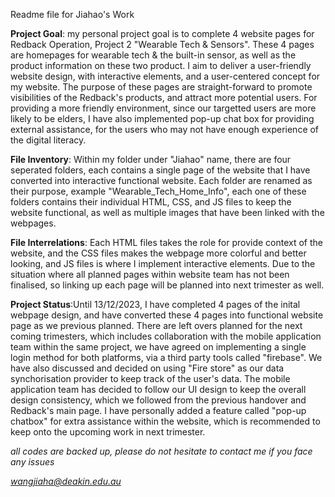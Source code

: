 <h>Readme file for Jiahao's Work</h>

<b>Project Goal</b>: my personal project goal is to complete 4 website pages for Redback Operation, Project 2 "Wearable Tech & Sensors".
These 4 pages are homepages for wearable tech & the built-in sensor, as well as the product information on these two product. 
I aim to deliver a user-friendly website design, with interactive elements, and a user-centered concept for my website. 
The purpose of these pages are straight-forward to promote visibilities of the Redback's products, and attract more potential users. 
For providing a more friendly environment, since our targetted users are more likely to be elders, I have also implemented pop-up chat box for providing external assistance,
for the users who may not have enough experience of the digital literacy. 

<b>File Inventory</b>: Within my folder under "Jiahao" name, there are four seperated folders, each contains a single page of the website that I have converted into interactive functional website. 
Each folder are renamed as their purpose, example "Wearable_Tech_Home_Info", each one of these folders contains their individual HTML, CSS, and JS files to keep the website functional, as well as multiple images that have been linked with the webpages. 

<b>File Interrelations</b>: Each HTML files takes the role for provide context of the website, and the CSS files makes the webpage more colorful and better looking, and JS files is where I implement interactive elements. Due to the situation where all planned pages within website team has not been finalised, so linking up each page will be planned into next trimester as well. 

<b>Project Status</b>:Until 13/12/2023, I have completed 4 pages of the inital webpage design, and have converted these 4 pages into functional website page as we previous planned. There are left overs planned for the next coming trimesters, which includes collaboration with the mobile application team within the same project, we have agreed on implementing a single login method for both platforms, via a third party tools called "firebase". We have also discussed and decided on using "Fire store" as our data synchorisation provider to keep track of the user's data. The mobile application team has decided to follow our UI design to keep the overall design consistency, which we followed from the previous handover and Redback's main page. I have personally added a feature called "pop-up chatbox" for extra assistance within the website, which is recommended to keep onto the upcoming work in next trimester. 

*all codes are backed up, please do not hesitate to contact me if you face any issues*

*wangjiaha@deakin.edu.au*


